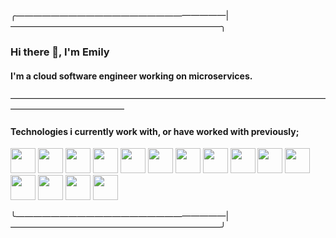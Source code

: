 ╭————————————————————————|————————————————————————╮
### Hi there 👋, I'm Emily
#### I'm a cloud software engineer working on microservices.
—————————————————————————————————————————————————
#### Technologies i currently work with, or have worked with previously;
<img src="https://cdn.jsdelivr.net/gh/devicons/devicon@latest/icons/go/go-original-wordmark.svg" height=40 width=40 /> <img src="https://cdn.jsdelivr.net/gh/devicons/devicon@latest/icons/amazonwebservices/amazonwebservices-plain-wordmark.svg"  height=40 width=40  /> <img src="https://cdn.jsdelivr.net/gh/devicons/devicon@latest/icons/docker/docker-plain.svg"  height=40 width=40 /> <img src="https://cdn.jsdelivr.net/gh/devicons/devicon@latest/icons/grafana/grafana-plain.svg" height=40 width=40 /> <img src="https://cdn.jsdelivr.net/gh/devicons/devicon@latest/icons/grpc/grpc-original.svg" height=40 width=40 /> <img src="https://cdn.jsdelivr.net/gh/devicons/devicon@latest/icons/java/java-plain.svg" height=40 width=40 /> <img src="https://cdn.jsdelivr.net/gh/devicons/devicon@latest/icons/laravel/laravel-original.svg" height=40 width=40 /> <img src="https://cdn.jsdelivr.net/gh/devicons/devicon@latest/icons/postgresql/postgresql-plain.svg"  height=40 width=40 /> <img src="https://cdn.jsdelivr.net/gh/devicons/devicon@latest/icons/prometheus/prometheus-original.svg" height=40 width=40 /> <img src="https://cdn.jsdelivr.net/gh/devicons/devicon@latest/icons/react/react-original.svg" height=40 width=40 /> <img src="https://cdn.jsdelivr.net/gh/devicons/devicon@latest/icons/csharp/csharp-plain.svg" height=40 width=40 /> <img src="https://cdn.jsdelivr.net/gh/devicons/devicon@latest/icons/storybook/storybook-original.svg" height=40 width=40 /> <img src="https://cdn.jsdelivr.net/gh/devicons/devicon@latest/icons/typescript/typescript-plain.svg" height=40 width=40 /> <img src="https://cdn.jsdelivr.net/gh/devicons/devicon@latest/icons/unity/unity-original.svg" height=40 width=40 /> <img src="https://cdn.jsdelivr.net/gh/devicons/devicon@latest/icons/sqlite/sqlite-original.svg" height=40 width=40 />

╰————————————————————————|————————————————————————╯
